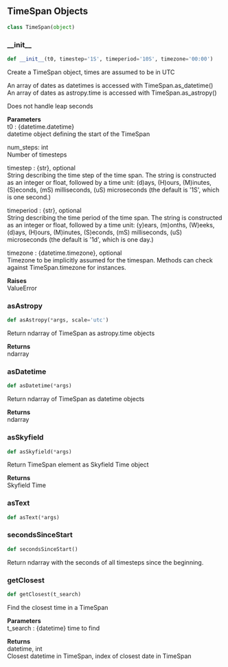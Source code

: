 
## TimeSpan Objects

```python
class TimeSpan(object)
```

### \_\_init\_\_

```python
def __init__(t0, timestep='1S', timeperiod='10S', timezone='00:00')
```

Create a TimeSpan object, times are assumed to be in UTC

An array of dates as datetimes is accessed with TimeSpan.as_datetime()  
An array of dates as astropy.time is accessed with TimeSpan.as_astropy()

Does not handle leap seconds

**Parameters**  
t0 : {datetime.datetime}  
	datetime object defining the start of the TimeSpan

num_steps: int  
	Number of timesteps

timestep : {str}, optional  
	String describing the time step of the time span. The string is constructed 
	as an integer or float, followed by a time unit: (d)ays,
	(H)ours, (M)inutes, (S)econds, (mS) milliseconds, (uS) microseconds
	(the default is '1S', which is one second.)

timeperiod : {str}, optional  
	String describing the time period of the time span. The string is constructed 
	as an integer or float, followed by a time unit: (y)ears, (m)onths, (W)eeks, (d)ays,
	(H)ours, (M)inutes, (S)econds, (mS) milliseconds, (uS) microseconds
	(the default is '1d', which is one day.)

timezone : {datetime.timezone}, optional  
	Timezone to be implicitly assumed for the timespan. Methods can check against 
	TimeSpan.timezone for instances.

**Raises**  
ValueError

### asAstropy

```python
def asAstropy(*args, scale='utc')
```

Return ndarray of TimeSpan as astropy.time objects

**Returns**  
ndarray


### asDatetime

```python
def asDatetime(*args)
```

Return ndarray of TimeSpan as datetime objects	

**Returns**  
ndarray



### asSkyfield

```python
def asSkyfield(*args)
```

Return TimeSpan element as Skyfield Time object

**Returns**  
Skyfield Time



### asText

```python
def asText(*args)
```



### secondsSinceStart

```python
def secondsSinceStart()
```

Return ndarray with the seconds of all timesteps since the beginning.



### getClosest

```python
def getClosest(t_search)
```

Find the closest time in a TimeSpan

**Parameters**  
t_search : {datetime}
	time to find

**Returns**  
datetime, int  
	Closest datetime in TimeSpan, index of closest date in TimeSpan


